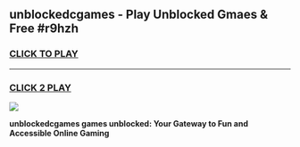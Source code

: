 
## unblockedcgames - Play Unblocked Gmaes & Free #r9hzh
<h3>
<a href="https://news.freeplayer.one?title=unblockedcgames&ref=24F">CLICK TO PLAY</a></h3>
<hr>

<h3>
<a href="https://news.freeplayer.one?title=unblockedcgames&ref=24F">CLICK 2 PLAY</a>
  
</h3>

<a href="https://news.freeplayer.one?title=unblockedcgames&ref=24F/"><img src="https://clearcache.store/games.png"></a>


**unblockedcgames games unblocked: Your Gateway to Fun and Accessible Online Gaming**
